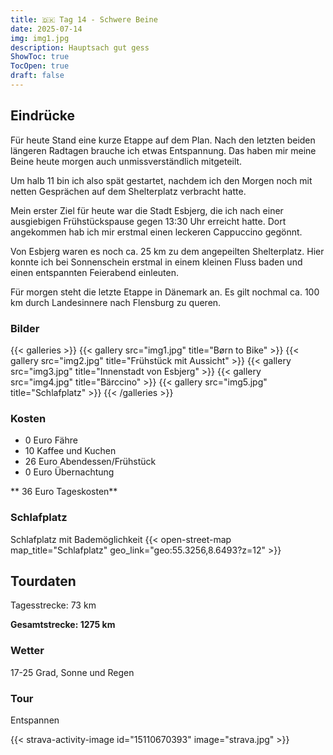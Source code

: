 ```yaml
---
title: 🇩🇰 Tag 14 - Schwere Beine
date: 2025-07-14
img: img1.jpg
description: Hauptsach gut gess
ShowToc: true
TocOpen: true
draft: false
---
```


## Eindrücke
Für heute Stand eine kurze Etappe auf dem Plan. Nach den letzten beiden längeren Radtagen brauche ich etwas Entspannung. Das haben mir meine Beine heute morgen auch unmissverständlich mitgeteilt. 

Um halb 11 bin ich also spät gestartet, nachdem ich den Morgen noch mit netten Gesprächen auf dem Shelterplatz verbracht hatte. 

Mein erster Ziel für heute war die Stadt Esbjerg, die ich nach einer ausgiebigen Frühstückspause gegen 13:30 Uhr erreicht hatte. Dort angekommen hab ich mir erstmal einen leckeren Cappuccino gegönnt. 

Von Esbjerg waren es noch ca. 25 km zu dem angepeilten Shelterplatz. Hier konnte ich bei Sonnenschein erstmal in einem kleinen Fluss baden und einen entspannten Feierabend einleuten. 

Für morgen steht die letzte Etappe in Dänemark an. Es gilt nochmal ca. 100 km durch Landesinnere nach Flensburg zu queren. 

### Bilder
{{< galleries >}}
{{< gallery src="img1.jpg" title="Børn to Bike" >}}
{{< gallery src="img2.jpg" title="Frühstück mit Aussicht" >}}
{{< gallery src="img3.jpg" title="Innenstadt von Esbjerg" >}}
{{< gallery src="img4.jpg" title="Bärccino" >}}
{{< gallery src="img5.jpg" title="Schlafplatz" >}}
{{< /galleries >}}

### Kosten
- 0 Euro Fähre
- 10 Kaffee und Kuchen 
- 26 Euro Abendessen/Frühstück 
- 0 Euro Übernachtung

** 36 Euro Tageskosten**

### Schlafplatz 
Schlafplatz mit Bademöglichkeit 
{{< open-street-map map_title="Schlafplatz" geo_link="geo:55.3256,8.6493?z=12" >}}

## Tourdaten
Tagesstrecke: 73 km

**Gesamtstrecke: 1275 km**

### Wetter
17-25 Grad, Sonne und Regen

### Tour
Entspannen 

{{< strava-activity-image id="15110670393" image="strava.jpg" >}}